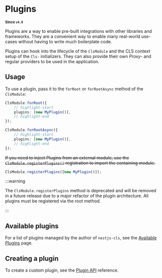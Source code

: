 # Plugins

<small>**Since `v4.0`**</small>

Plugins are a way to enable pre-built integrations with other libraries and frameworks. They are a convenient way to enable many real-world use-cases without having to write much boilerplate code.

Plugins can hook into the lifecycle of the `ClsModule` and the CLS context setup of the `Cls-` initializers. They can also provide their own _Proxy-_ and regular providers to be used in the application.

## Usage

To use a plugin, pass it to the `forRoot` or `forRootAsync` method of the `ClsModule`:

```ts
ClsModule.forRoot({
    // highlight-start
    plugins: [new MyPlugin()],
    // highlight-end
});
```

```ts
ClsModule.forRootAsync({
    // highlight-start
    plugins: [new MyPlugin()],
    // highlight-end
});
```

~~If you need to inject Plugins from an external module, use the `ClsModule.registerPlugins()` registration to import the containing module.~~

```ts
ClsModule.registerPlugins([new MyPlugin()]);
```

:::warning

The `ClsModule.registerPlugins` method is deprecated and will be removed in a future release due to a major refactor of the plugin architecture. All plugins must be registered via the root method.

:::

## Available plugins

For a list of plugins managed by the author of `nestjs-cls`, see the [Available Plugins](./01_available-plugins/index.md) page.

## Creating a plugin

To create a custom plugin, see the [Plugin API](./02_plugin-api.md) reference.
